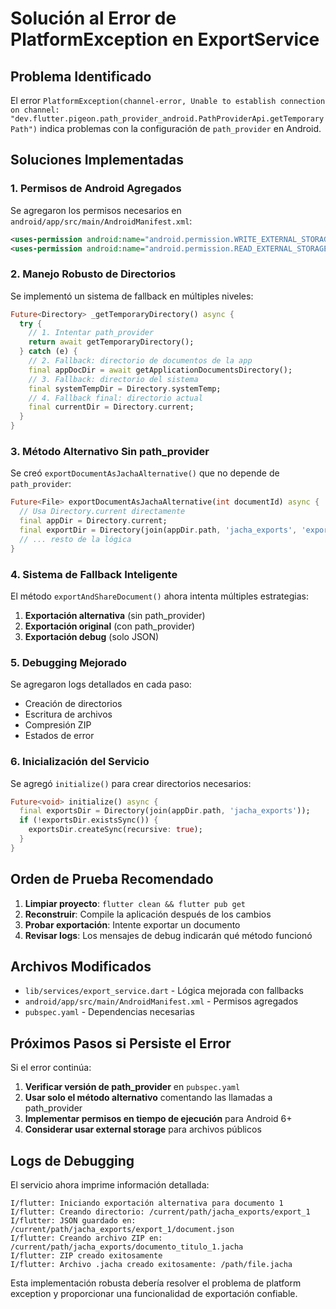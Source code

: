 # Solución al Error de PlatformException en ExportService

## Problema Identificado
El error `PlatformException(channel-error, Unable to establish connection on channel: "dev.flutter.pigeon.path_provider_android.PathProviderApi.getTemporaryPath")` indica problemas con la configuración de `path_provider` en Android.

## Soluciones Implementadas

### 1. **Permisos de Android Agregados**
Se agregaron los permisos necesarios en `android/app/src/main/AndroidManifest.xml`:
```xml
<uses-permission android:name="android.permission.WRITE_EXTERNAL_STORAGE" />
<uses-permission android:name="android.permission.READ_EXTERNAL_STORAGE" />
```

### 2. **Manejo Robusto de Directorios**
Se implementó un sistema de fallback en múltiples niveles:

```dart
Future<Directory> _getTemporaryDirectory() async {
  try {
    // 1. Intentar path_provider
    return await getTemporaryDirectory();
  } catch (e) {
    // 2. Fallback: directorio de documentos de la app
    final appDocDir = await getApplicationDocumentsDirectory();
    // 3. Fallback: directorio del sistema
    final systemTempDir = Directory.systemTemp;
    // 4. Fallback final: directorio actual
    final currentDir = Directory.current;
  }
}
```

### 3. **Método Alternativo Sin path_provider**
Se creó `exportDocumentAsJachaAlternative()` que no depende de `path_provider`:

```dart
Future<File> exportDocumentAsJachaAlternative(int documentId) async {
  // Usa Directory.current directamente
  final appDir = Directory.current;
  final exportDir = Directory(join(appDir.path, 'jacha_exports', 'export_$documentId'));
  // ... resto de la lógica
}
```

### 4. **Sistema de Fallback Inteligente**
El método `exportAndShareDocument()` ahora intenta múltiples estrategias:

1. **Exportación alternativa** (sin path_provider)
2. **Exportación original** (con path_provider)
3. **Exportación debug** (solo JSON)

### 5. **Debugging Mejorado**
Se agregaron logs detallados en cada paso:
- Creación de directorios
- Escritura de archivos
- Compresión ZIP
- Estados de error

### 6. **Inicialización del Servicio**
Se agregó `initialize()` para crear directorios necesarios:

```dart
Future<void> initialize() async {
  final exportsDir = Directory(join(appDir.path, 'jacha_exports'));
  if (!exportsDir.existsSync()) {
    exportsDir.createSync(recursive: true);
  }
}
```

## Orden de Prueba Recomendado

1. **Limpiar proyecto**: `flutter clean && flutter pub get`
2. **Reconstruir**: Compile la aplicación después de los cambios
3. **Probar exportación**: Intente exportar un documento
4. **Revisar logs**: Los mensajes de debug indicarán qué método funcionó

## Archivos Modificados

- `lib/services/export_service.dart` - Lógica mejorada con fallbacks
- `android/app/src/main/AndroidManifest.xml` - Permisos agregados
- `pubspec.yaml` - Dependencias necesarias

## Próximos Pasos si Persiste el Error

Si el error continúa:

1. **Verificar versión de path_provider** en `pubspec.yaml`
2. **Usar solo el método alternativo** comentando las llamadas a path_provider
3. **Implementar permisos en tiempo de ejecución** para Android 6+
4. **Considerar usar external storage** para archivos públicos

## Logs de Debugging

El servicio ahora imprime información detallada:
```
I/flutter: Iniciando exportación alternativa para documento 1
I/flutter: Creando directorio: /current/path/jacha_exports/export_1
I/flutter: JSON guardado en: /current/path/jacha_exports/export_1/document.json
I/flutter: Creando archivo ZIP en: /current/path/jacha_exports/documento_titulo_1.jacha
I/flutter: ZIP creado exitosamente
I/flutter: Archivo .jacha creado exitosamente: /path/file.jacha
```

Esta implementación robusta debería resolver el problema de platform exception y proporcionar una funcionalidad de exportación confiable.
